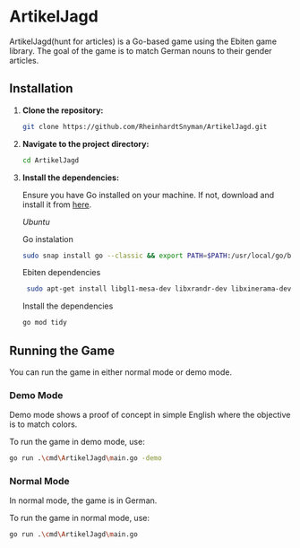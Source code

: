 # ArtikelJagd

ArtikelJagd(hunt for articles) is a Go-based game using the Ebiten game library. The goal of the game is to match German nouns to their gender articles.

## Installation

1. **Clone the repository:**

   ```bash
   git clone https://github.com/RheinhardtSnyman/ArtikelJagd.git
   ```

2. **Navigate to the project directory:**

   ```bash
   cd ArtikelJagd
   ```

3. **Install the dependencies:**

   Ensure you have Go installed on your machine. If not, download and install it from [here](https://go.dev/doc/install).

   _Ubuntu_

   Go instalation

   ```bash
   sudo snap install go --classic && export PATH=$PATH:/usr/local/go/bin
   ```

   Ebiten dependencies

   ```bash
    sudo apt-get install libgl1-mesa-dev libxrandr-dev libxinerama-dev libxcursor-dev libxi-dev libxrandr-dev libxxf86vm-dev
   ```

   Install the dependencies

   ```bash
   go mod tidy
   ```

## Running the Game

You can run the game in either normal mode or demo mode.

### Demo Mode

Demo mode shows a proof of concept in simple English where the objective is to match colors.

To run the game in demo mode, use:

```bash
go run .\cmd\ArtikelJagd\main.go -demo
```

### Normal Mode

In normal mode, the game is in German.

To run the game in normal mode, use:

```bash
go run .\cmd\ArtikelJagd\main.go
```
